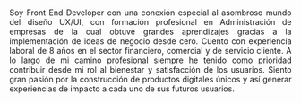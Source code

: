 

<div>
<img src="">

<p align="justify">
<br>
Soy Front End Developer con una conexión especial al asombroso mundo del diseño UX/UI, con formación profesional en Administración de empresas de la cual obtuve grandes aprendizajes gracias a la implementación de ideas de negocio desde cero. Cuento con experiencia laboral de 8 años en el sector financiero, comercial y de servicio cliente. A lo largo de mi camino profesional siempre he tenido como prioridad contribuir desde mi rol al bienestar y satisfacción de los usuarios. Siento gran pasión por la construcción de productos digitales únicos y así generar experiencias de impacto a cada uno de sus futuros usuarios.
</p>  
</div>


<!--
**Nataliasita/nataliasita** is a ✨ _special_ ✨ repository because its `README.md` (this file) appears on your GitHub profile.

Here are some ideas to get you started:

- 🔭 I’m currently working on ...
- 🌱 I’m currently learning ...
- 👯 I’m looking to collaborate on ...
- 🤔 I’m looking for help with ...
- 💬 Ask me about ...
- 📫 How to reach me: ...
- 😄 Pronouns: ...
- ⚡ Fun fact: ...
-->

